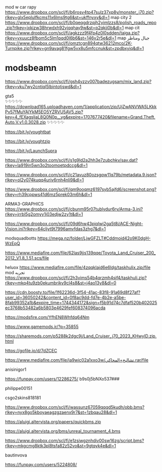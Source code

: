 mod w car rapy
https://www.dropbox.com/scl/fi/b6rosv4tp47sulz37xp8y/monster_j70.zip?rlkey=glx5eplulfkcms11x6lms9tg6&st=ukffnyxy&dl=1
map city 2
https://www.dropbox.com/scl/fi/b0qeqgdrzqjh2yimlzzs8/polish_roads_repo.zip?rlkey=jxkizw38hrwdxh92vjqqhay9w&st=p2qkjj0b&dl=1
map cit
https://www.dropbox.com/scl/fi/agkzzz9f4fp4z0l0sdden/taiga.zip?rlkey=vxuucz8fbom5c5lm1pqd0l6b6&st=146v2r5e&dl=1
map جبال ومناظر
https://www.dropbox.com/scl/fi/omztcgn894qtw36212mco/2K-Turnpike.zip?rlkey=gn9avag81fgw5vx8u5mfccnuk&st=zpdbxyiq&dl=1
# modsbeamn


https://www.dropbox.com/scl/fi/gsh4vzzv007badezugsam/mix_land.zip?rlkey=vku7wy2cntiql5lbintotjswd&dl=1

gta5          
✨✨✨✨✨
https://download165.uploadhaven.com/1/application/zip/UjZwANVWA5LKkkPv57fMuYAlYkM5EO5YZRVU5AV5.zip?key=4_fEXagsljaL8Q0N0p__yg&expire=1707677420&filename=Grand.Theft.Auto.V.v1.0.3028.zip
✨✨✨✨✨

https://bit.ly/voughtbat

https://bit.ly/voughtzip

https://bit.ly/LaunchSupra

https://www.dropbox.com/scl/fi/s1g9ld2a2hh3e7zubchkv/sav.dat?rlkey=la919in5wn3o2toomoetpdccg&dl=1


https://www.dropbox.com/scl/fi/c21avuz80ozsgqw11q79b/metadata.9.json?rlkey=ol2y074kuqq4uriv6rnh4nli9&dl=1

https://www.dropbox.com/scl/fi/qm9ooqmz6197syb5ajfd6/screenshot.png?rlkey=rh39cppws41d6mz5prek03m6h&dl=1



ARMA3-GRAPHICS
https://www.dropbox.com/scl/fi/cbunm95r07tublydur6rv/Arma-3.ini?rlkey=jrrbl5g2omyy1j03edjw2zy1t&dl=1


https://www.dropbox.com/scl/fi/09d6hw43pjqlwj2ga5t8i/ACE-Night-Vision.ini?rlkey=64cljyt9t7996amvfdas3zhg7&dl=1


modsquadbotts
https://mega.nz/folder/LjwGFZLT#Cddmoid42o9K0dgH-WzEpQ



https://www.mediafire.com/file/62las9jjs139qqe/Toyota_Land_Cruiser_200_2012_V1.8_1.51.scs/file

heluox 
https://www.mediafire.com/file/4zqqklajd6e6ldg/taskhulix.zip/file
mod تجربه 
https://www.dropbox.com/scl/fi/2h3vims54b4qrzmh4sjf4/taskhuli.zip?rlkey=mkq4tu9zb0ekumbriky9cl4s8&st=j4ao13y8&dl=0

https://cdn.boosty.to/file/1f62236d-3f54-41ac-83f8-91a69d8f27af?user_id=36050242&content_id=0f8ac9dd-fd7e-4b2e-a5be-8fab99352a1b&expire_time=1744344172&sign=f5b91d74c7dfaf520b402025ec3768b53482a6b5803e4629fef608374096acda

https://modsfire.com/YfhEN8Whfdq64Nm

https://www.gamemods.ir/?p=35855

https://sharemods.com/p5288k2dgc9j/Land_Cruiser_j70_2023_KHwylD.zip.html

https://gofile.io/d/7dZCEC


https://www.mediafire.com/file/ja9wic02a1xxo3w/تشاليح+المحاكي.rar/file



anisinigor1

https://funpay.com/users/12286275/
b9s0j5bNXo537###


philippe00151


csgo2skins818181


https://www.dropbox.com/scl/fi/wassunz67059qqqd5kudh/obb.bms?rlkey=nyx8go5kboyaeagzgzaenx9r7&st=1zbqau28&dl=1


https://aluigi.altervista.org/papers/quickbms.zip

https://aluigi.altervista.org/bms/unreal_tournament_4.bms

https://www.dropbox.com/scl/fi/e1zsiwgznhdiv00sw16zg/script.bms?rlkey=mkgcmg8ktk3pl8tsfa82z52vo&st=9gtqyk4e&dl=1


bautinvova


https://funpay.com/users/5224808/
